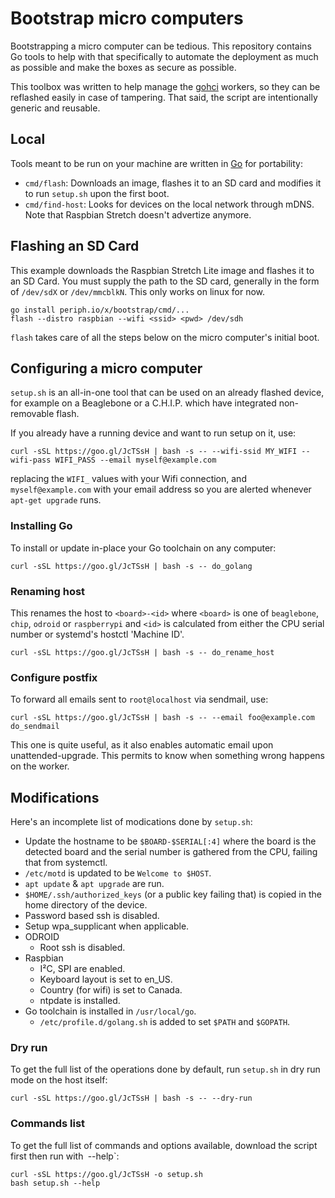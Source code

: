 # Bootstrap micro computers

Bootstrapping a micro computer can be tedious. This repository contains Go tools
to help with that specifically to automate the deployment as much as possible
and make the boxes as secure as possible.

This toolbox was written to help manage the
[gohci](https://github.com/periph/gohci) workers, so they can be reflashed
easily in case of tampering. That said, the script are intentionally generic and
reusable.


## Local

Tools meant to be run on your machine are written in [Go](https://golang.org/)
for portability:

- `cmd/flash`: Downloads an image, flashes it to an SD card and modifies it to
  run `setup.sh` upon the first boot.
- `cmd/find-host`: Looks for devices on the local network through mDNS. Note
  that Raspbian Stretch doesn't advertize anymore.


## Flashing an SD Card

This example downloads the Raspbian Stretch Lite image and flashes it to an SD
Card. You must supply the path to the SD card, generally in the form of
`/dev/sdX` or `/dev/mmcblkN`. This only works on linux for now.

```
go install periph.io/x/bootstrap/cmd/...
flash --distro raspbian --wifi <ssid> <pwd> /dev/sdh
```

`flash` takes care of all the steps below on the micro computer's initial boot.


## Configuring a micro computer

`setup.sh` is an all-in-one tool that can be used on an already flashed device,
for example on a Beaglebone or a C.H.I.P. which have integrated non-removable
flash.

If you already have a running device and want to run setup on it, use:

```
curl -sSL https://goo.gl/JcTSsH | bash -s -- --wifi-ssid MY_WIFI --wifi-pass WIFI_PASS --email myself@example.com
```

replacing the `WIFI_` values with your Wifi connection, and `myself@example.com`
with your email address so you are alerted whenever `apt-get upgrade` runs.


### Installing Go

To install or update in-place your Go toolchain on any computer:

```
curl -sSL https://goo.gl/JcTSsH | bash -s -- do_golang
```


### Renaming host

This renames the host to `<board>-<id>` where `<board>` is one of `beaglebone`,
`chip`, `odroid` or `raspberrypi` and `<id>` is calculated from either the CPU
serial number or systemd's hostctl 'Machine ID'.

```
curl -sSL https://goo.gl/JcTSsH | bash -s -- do_rename_host
```


### Configure postfix

To forward all emails sent to `root@localhost` via sendmail, use:

```
curl -sSL https://goo.gl/JcTSsH | bash -s -- --email foo@example.com do_sendmail
```

This one is quite useful, as it also enables automatic email upon
unattended-upgrade. This permits to know when something wrong happens on the
worker.


## Modifications

Here's an incomplete list of modications done by `setup.sh`:

- Update the hostname to be `$BOARD-$SERIAL[:4]` where the board is the detected
  board and the serial number is gathered from the CPU, failing that from
  systemctl.
- `/etc/motd` is updated to be `Welcome to $HOST`.
- `apt update` & `apt upgrade` are run.
- `$HOME/.ssh/authorized_keys` (or a public key failing that) is copied in the
  home directory of the device.
- Password based ssh is disabled.
- Setup wpa_supplicant when applicable.
- ODROID
  - Root ssh is disabled.
- Raspbian
  - I²C, SPI are enabled.
  - Keyboard layout is set to en_US.
  - Country (for wifi) is set to Canada.
  - ntpdate is installed.
- Go toolchain is installed in `/usr/local/go`.
  - `/etc/profile.d/golang.sh` is added to set `$PATH` and `$GOPATH`.


### Dry run

To get the full list of the operations done by default, run `setup.sh` in dry
run mode on the host itself:

```
curl -sSL https://goo.gl/JcTSsH | bash -s -- --dry-run
```


### Commands list

To get the full list of commands and options available, download the script
first then run with` `--help`:

```
curl -sSL https://goo.gl/JcTSsH -o setup.sh
bash setup.sh --help
```
